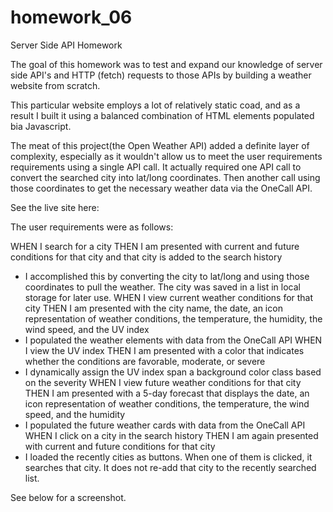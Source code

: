 # homework_06
Server Side API Homework

The goal of this homework was to test and expand our knowledge of server side API's and HTTP (fetch) requests to those APIs by building a weather website from scratch.

This particular website employs a lot of relatively static coad, and as a result I built it using a balanced combination of HTML elements populated bia Javascript.

The meat of this project(the Open Weather API) added a definite layer of complexity, especially as it wouldn't allow us to meet the user requirements requirements using a single API call. It actually required one API call to convert the searched city into lat/long coordinates. Then another call using those coordinates to get the necessary weather data via the OneCall API. 

See the live site here:

The user requirements were as follows:

WHEN I search for a city
THEN I am presented with current and future conditions for that city and that city is added to the search history
 - I accomplished this by converting the city to lat/long and using those coordinates to pull the weather. The city was saved in a list in local storage for later use.
WHEN I view current weather conditions for that city
THEN I am presented with the city name, the date, an icon representation of weather conditions, the temperature, the humidity, the wind speed, and the UV index
 - I populated the weather elements with data from the OneCall API
WHEN I view the UV index
THEN I am presented with a color that indicates whether the conditions are favorable, moderate, or severe
 - I dynamically assign the UV index span a background color class based on the severity
WHEN I view future weather conditions for that city
THEN I am presented with a 5-day forecast that displays the date, an icon representation of weather conditions, the temperature, the wind speed, and the humidity
 - I populated the future weather cards with data from the OneCall API
WHEN I click on a city in the search history
THEN I am again presented with current and future conditions for that city
 - I loaded the recently cities as buttons. When one of them is clicked, it searches that city. It does not re-add that city to the recently searched list.

 See below for a screenshot.